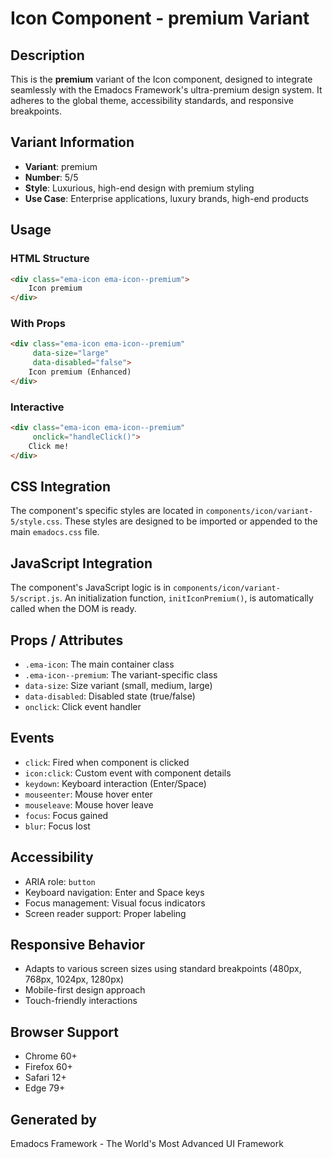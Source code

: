 # Icon Component - premium Variant

## Description
This is the **premium** variant of the Icon component, designed to integrate seamlessly with the Emadocs Framework's ultra-premium design system. It adheres to the global theme, accessibility standards, and responsive breakpoints.

## Variant Information
- **Variant**: premium
- **Number**: 5/5
- **Style**: Luxurious, high-end design with premium styling
- **Use Case**: Enterprise applications, luxury brands, high-end products

## Usage

### HTML Structure
```html
<div class="ema-icon ema-icon--premium">
    Icon premium
</div>
```

### With Props
```html
<div class="ema-icon ema-icon--premium" 
     data-size="large" 
     data-disabled="false">
    Icon premium (Enhanced)
</div>
```

### Interactive
```html
<div class="ema-icon ema-icon--premium" 
     onclick="handleClick()">
    Click me!
</div>
```

## CSS Integration
The component's specific styles are located in `components/icon/variant-5/style.css`. These styles are designed to be imported or appended to the main `emadocs.css` file.

## JavaScript Integration
The component's JavaScript logic is in `components/icon/variant-5/script.js`. An initialization function, `initIconPremium()`, is automatically called when the DOM is ready.

## Props / Attributes
- `.ema-icon`: The main container class
- `.ema-icon--premium`: The variant-specific class
- `data-size`: Size variant (small, medium, large)
- `data-disabled`: Disabled state (true/false)
- `onclick`: Click event handler

## Events
- `click`: Fired when component is clicked
- `icon:click`: Custom event with component details
- `keydown`: Keyboard interaction (Enter/Space)
- `mouseenter`: Mouse hover enter
- `mouseleave`: Mouse hover leave
- `focus`: Focus gained
- `blur`: Focus lost

## Accessibility
- ARIA role: `button`
- Keyboard navigation: Enter and Space keys
- Focus management: Visual focus indicators
- Screen reader support: Proper labeling

## Responsive Behavior
- Adapts to various screen sizes using standard breakpoints (480px, 768px, 1024px, 1280px)
- Mobile-first design approach
- Touch-friendly interactions

## Browser Support
- Chrome 60+
- Firefox 60+
- Safari 12+
- Edge 79+

## Generated by
Emadocs Framework - The World's Most Advanced UI Framework
